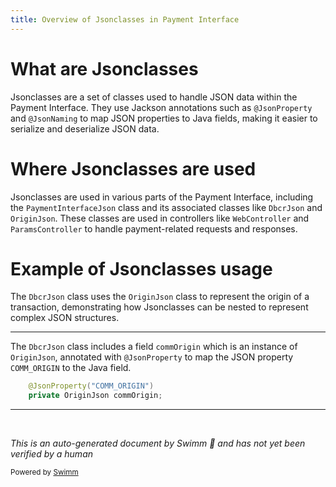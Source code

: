 ```yaml
---
title: Overview of Jsonclasses in Payment Interface
---
```

# What are Jsonclasses

Jsonclasses are a set of classes used to handle JSON data within the Payment Interface. They use Jackson annotations such as <SwmToken path="src/Z-OS-Connect-Payment-Interface/src/main/java/com/ibm/cics/cip/bank/springboot/paymentinterface/jsonclasses/paymentinterface/DbcrJson.java" pos="30:1:2" line-data="	@JsonProperty(&quot;COMM_ORIGIN&quot;)">`@JsonProperty`</SwmToken> and <SwmToken path="src/Z-OS-Connect-Payment-Interface/src/main/java/com/ibm/cics/cip/bank/springboot/paymentinterface/jsonclasses/paymentinterface/DbcrJson.java" pos="10:0:1" line-data="@JsonNaming(JsonPropertyNamingStrategy.class)">`@JsonNaming`</SwmToken> to map JSON properties to Java fields, making it easier to serialize and deserialize JSON data.

# Where Jsonclasses are used

Jsonclasses are used in various parts of the Payment Interface, including the `PaymentInterfaceJson` class and its associated classes like <SwmToken path="src/Z-OS-Connect-Payment-Interface/src/main/java/com/ibm/cics/cip/bank/springboot/paymentinterface/jsonclasses/paymentinterface/DbcrJson.java" pos="11:4:4" line-data="public class DbcrJson">`DbcrJson`</SwmToken> and <SwmToken path="src/Z-OS-Connect-Payment-Interface/src/main/java/com/ibm/cics/cip/bank/springboot/paymentinterface/jsonclasses/paymentinterface/DbcrJson.java" pos="31:3:3" line-data="	private OriginJson commOrigin;">`OriginJson`</SwmToken>. These classes are used in controllers like `WebController` and `ParamsController` to handle payment-related requests and responses.

# Example of Jsonclasses usage

The <SwmToken path="src/Z-OS-Connect-Payment-Interface/src/main/java/com/ibm/cics/cip/bank/springboot/paymentinterface/jsonclasses/paymentinterface/DbcrJson.java" pos="11:4:4" line-data="public class DbcrJson">`DbcrJson`</SwmToken> class uses the <SwmToken path="src/Z-OS-Connect-Payment-Interface/src/main/java/com/ibm/cics/cip/bank/springboot/paymentinterface/jsonclasses/paymentinterface/DbcrJson.java" pos="31:3:3" line-data="	private OriginJson commOrigin;">`OriginJson`</SwmToken> class to represent the origin of a transaction, demonstrating how Jsonclasses can be nested to represent complex JSON structures.

<SwmSnippet path="/src/Z-OS-Connect-Payment-Interface/src/main/java/com/ibm/cics/cip/bank/springboot/paymentinterface/jsonclasses/paymentinterface/DbcrJson.java" line="30">

---

The <SwmToken path="src/Z-OS-Connect-Payment-Interface/src/main/java/com/ibm/cics/cip/bank/springboot/paymentinterface/jsonclasses/paymentinterface/DbcrJson.java" pos="11:4:4" line-data="public class DbcrJson">`DbcrJson`</SwmToken> class includes a field <SwmToken path="src/Z-OS-Connect-Payment-Interface/src/main/java/com/ibm/cics/cip/bank/springboot/paymentinterface/jsonclasses/paymentinterface/DbcrJson.java" pos="31:5:5" line-data="	private OriginJson commOrigin;">`commOrigin`</SwmToken> which is an instance of <SwmToken path="src/Z-OS-Connect-Payment-Interface/src/main/java/com/ibm/cics/cip/bank/springboot/paymentinterface/jsonclasses/paymentinterface/DbcrJson.java" pos="31:3:3" line-data="	private OriginJson commOrigin;">`OriginJson`</SwmToken>, annotated with <SwmToken path="src/Z-OS-Connect-Payment-Interface/src/main/java/com/ibm/cics/cip/bank/springboot/paymentinterface/jsonclasses/paymentinterface/DbcrJson.java" pos="30:1:2" line-data="	@JsonProperty(&quot;COMM_ORIGIN&quot;)">`@JsonProperty`</SwmToken> to map the JSON property <SwmToken path="src/Z-OS-Connect-Payment-Interface/src/main/java/com/ibm/cics/cip/bank/springboot/paymentinterface/jsonclasses/paymentinterface/DbcrJson.java" pos="30:5:5" line-data="	@JsonProperty(&quot;COMM_ORIGIN&quot;)">`COMM_ORIGIN`</SwmToken> to the Java field.

```java
	@JsonProperty("COMM_ORIGIN")
	private OriginJson commOrigin;
```

---

</SwmSnippet>

&nbsp;

*This is an auto-generated document by Swimm 🌊 and has not yet been verified by a human*

<SwmMeta version="3.0.0" repo-id="Z2l0aHViJTNBJTNBY2ljcy1iYW5raW5nLXNhbXBsZS1hcHBsaWNhdGlvbi1jYnNhLUlCTS1EZW1vJTNBJTNBU3dpbW0tRGVtbw==" repo-name="cics-banking-sample-application-cbsa-IBM-Demo"><sup>Powered by [Swimm](/)</sup></SwmMeta>
